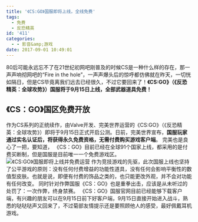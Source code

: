 ```yaml
---
title: '《CS:GO》国服即将上线，全线免费'
tags:
  - 免费
  - 反恐精英
id: '411'
categories:
  - - 影音&amp;游戏
date: 2017-09-01 10:49:01
---
```


80后可能永远忘不了在21世纪初网吧刚普及的时候CS是一种什么样的存在，那一声声响彻网吧的“Fire in the hole”，一声声爆头后的惊呼都仿佛就在昨天，一切恍如隔日，但是CS毕竟离我们远去已经很久，不过它要回来了！**《CS:GO》（《反恐精英：全球攻势》）国服将于9月15日上线，全部武器道具免费！**

## 《CS：GO》国区免费开放

作为CS系列的正统续作，由Valve开发、完美世界运营的《CS:GO》（《反恐精英：全球攻势》）即将于9月15日正式开启公测。日前，完美世界宣布，**国服玩家通过实名认证后，将获得永久免费资格，无需付费购买游戏客户端**。 完美也是良心了一把，要知道， 《CS：GO》目前已经在全球91个国家上线，都采用的是付费买断制，但是国服是目前唯一一个免费游戏区。 ![《CS:GO》国服即将上线并免费运营](https://i.loli.net/2017/09/01/59a8c921547f4.jpg) 作为竞技游戏的先驱，此次国服上线也坚持了公平游戏的原则：没有任何付费增益的功能性道具，没有任何会影响平衡性的数值型皮肤。也就是说，即便有付费的饰品之类的，也只能更改外观，并不会对功能有任何改变。 同时针对作弊国服《CS：GO》也是重拳出击，应该是从未听过的处罚了：一次作弊，终身禁赛。 《CS：GO》国服官网目前已经能够下载客户端，有兴趣的朋友可以在9月15日前下好客户端，9月15日直接开始进入战斗，熟悉的哒哒哒声又回来了，不过菊部友情提示还是要照顾他人的感受，最好佩戴耳机游戏。